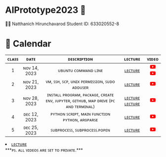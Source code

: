 # AIPrototype2023 🤖

🧑‍🎓 Natthanich Hirunchavarod Student ID: 633020552-8

# 📅 Calendar
|  ᴄʟᴀꜱꜱ  |     ᴅᴀᴛᴇ      |               ᴅᴇꜱᴄʀɪᴘᴛɪᴏɴ                        | ʟᴇᴄᴛᴜʀᴇ  | ᴠɪᴅᴇᴏ  |
|:-------:|:-------------:|:-----------------------------------------------:|:---------:|:--------:|
|   1     |  ɴᴏᴠ 14, 2023 | ᴜʙᴜɴᴛᴜ ᴄᴏᴍᴍᴀɴᴅ ʟɪɴᴇ                             | [ʟᴇᴄᴛᴜʀᴇ](lecture/LinuxCommandLine(บนเครื่อง).md) | [<img width="18" src="lecture/youtube.png"/>](https://youtu.be/AYuu9YOnjeM) [<img width="18" src="lecture/youtube.png"/>](https://youtu.be/6SzbohPKHw0)|
|   2     |  ɴᴏᴠ 21, 2023 | ᴠᴍ, ꜱꜱʜ, ꜱᴄᴘ, ᴜɴɪx ᴘᴇʀᴍɪꜱꜱɪᴏɴ, ꜱᴜᴅᴏ ᴀᴅᴅᴜꜱᴇʀ       | [ʟᴇᴄᴛᴜʀᴇ](lecture/UbuntuonCloudVM.md) | [<img width="18" src="lecture/youtube.png"/>](https://youtu.be/Dq0i3Oz0tYE)|
|   3     |  ɴᴏᴠ 28, 2023 | ɪɴꜱᴛᴀʟʟ ᴘʀᴏɢʀᴀᴍ, ᴘᴀᴄᴋᴀɢᴇ, ᴄʀᴇᴀᴛᴇ ᴇɴᴠ, ᴊᴜᴘʏᴛᴇʀ, ɢɪᴛʜᴜʙ, ᴍᴀᴘ ᴅʀɪᴠᴇ (ᴘᴄ ᴀɴᴅ ᴛᴇʀᴍɪɴᴀʟ) | [ʟᴇᴄᴛᴜʀᴇ](lecture/Python.md) [ʟᴇᴄᴛᴜʀᴇ](lecture/GitHubCommandLine.md) | [<img width="18" src="lecture/youtube.png"/>](https://youtu.be/_Ab1d2t4JsU)|
|   4     |  ᴅᴇᴄ 12, 2023 | ᴘʏᴛʜᴏɴ ꜱᴄʀɪᴘᴛ, ᴍᴀɪɴ ꜰᴜɴᴄᴛɪᴏɴ ᴘʏᴛʜᴏɴ, ᴀʀɢᴘᴀʀꜱᴇ  | [ʟᴇᴄᴛᴜʀᴇ](lecture/PythonScript.md) | [<img width="18" src="lecture/youtube.png"/>](https://youtu.be/VboIdvM2--w)|
|   5     |  ᴅᴇᴄ 25, 2023 |ꜱᴜʙᴘʀᴏᴄᴇꜱꜱ, ꜱᴜʙᴘʀᴏᴄᴇꜱꜱ.ᴘᴏᴘᴇɴ                      | [ʟᴇᴄᴛᴜʀᴇ](lecture/PythonScript.md) | [<img width="18" src="lecture/youtube.png"/>](https://youtu.be/TAAA8bLaDS0)|

 <li><a href="./lecture/PythonScript.md#ใช้ Python สั่งงาน Program อื่น 25/12/66">ʟᴇᴄᴛᴜʀᴇ</a></li>
***ᴘꜱ. ᴀʟʟ ᴠɪᴅᴇᴏꜱ ᴀʀᴇ ꜱᴇᴛ ᴛᴏ ᴘʀɪᴠᴀᴛᴇ.***





  

